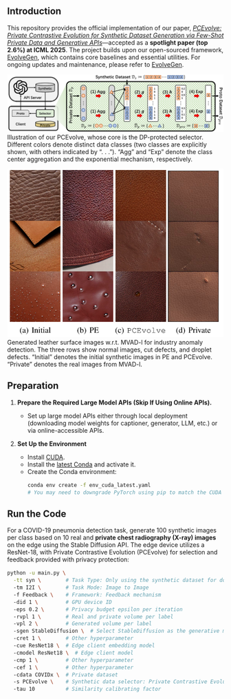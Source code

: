 ## Introduction

This repository provides the official implementation of our paper, *[PCEvolve: Private Contrastive Evolution for Synthetic Dataset Generation via Few-Shot Private Data and Generative APIs](https://arxiv.org/abs/2506.05407)*—accepted as a **spotlight paper (top 2.6%) at ICML 2025**. The project builds upon our open-sourced framework, [EvolveGen](https://github.com/TsingZ0/EvolveGen), which contains core baselines and essential utilities. For ongoing updates and maintenance, please refer to [EvolveGen](https://github.com/TsingZ0/EvolveGen). 

![](./PCEvolve.png)
Illustration of our PCEvolve, whose core is the DP-protected selector. Different colors denote distinct data classes (two classes are explicitly shown, with others indicated by “. . .”). “Agg” and “Exp” denote the class center aggregation and
the exponential mechanism, respectively.

![](./generated_images.png)
Generated leather surface images w.r.t. MVAD-l for industry anomaly detection. The three rows show normal images, cut defects, and droplet defects. “Initial” denotes the initial synthetic images in PE and PCEvolve. “Private” denotes the real images from MVAD-l.

## Preparation

1. **Prepare the Required Large Model APIs (Skip If Using Online APIs).**  
   - Set up large model APIs either through local deployment (downloading model weights for captioner, generator, LLM, etc.) or via online-accessible APIs. 

2. **Set Up the Environment**  
   - Install [CUDA](https://docs.nvidia.com/cuda/cuda-toolkit-release-notes/index.html).  
   - Install the [latest Conda](https://repo.anaconda.com/miniconda/Miniconda3-latest-Linux-x86_64.sh) and activate it.  
   - Create the Conda environment:  
     ```bash  
     conda env create -f env_cuda_latest.yaml  
     # You may need to downgrade PyTorch using pip to match the CUDA version  
     ```  

## Run the Code

For a COVID-19 pneumonia detection task, generate 100 synthetic images per class based on 10 real and **private chest radiography (X-ray) images** on the edge using the Stable Diffusion API. The edge device utilizes a ResNet-18, with Private Contrastive Evolution (PCEvolve) for selection and feedback provided with privacy protection:
```bash  
python -u main.py \
  -tt syn \        # Task Type: Only using the synthetic dataset for downstream task
  -tm I2I \        # Task Mode: Image to Image
  -f Feedback \    # Framework: Feedback mechanism
  -did 1 \         # GPU device ID
  -eps 0.2 \       # Privacy budget epsilon per iteration
  -rvpl 1 \        # Real and private volume per label
  -vpl 2 \         # Generated volume per label
  -sgen StableDiffusion \  # Select StableDiffusion as the generative model
  -cret 1 \        # Other hyperparameter
  -cue ResNet18 \  # Edge client embedding model
  -cmodel ResNet18 \  # Edge client model
  -cmp 1 \         # Other hyperparameter
  -cef 1 \         # Other hyperparameter
  -cdata COVIDx \  # Private dataset
  -s PCEvolve \    # Synthetic data selector: Private Contrastive Evolution
  -tau 10          # Similarity calibrating factor
```  